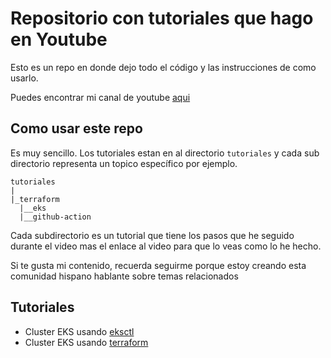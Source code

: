 # Repositorio con tutoriales que hago en Youtube

Esto es un repo en donde dejo todo el código y las instrucciones de como usarlo.

Puedes encontrar mi canal de youtube [aqui](https://www.youtube.com/@DaveOps)


## Como usar este repo

Es muy sencillo. Los tutoriales estan en al directorio ```tutoriales``` y cada sub directorio representa un topico específico por ejemplo.

```
tutoriales
|
|_terraform
  |__eks
  |__github-action
```
Cada subdirectorio es un tutorial que tiene los pasos que he seguido durante el video mas el enlace al video para que lo veas como lo he hecho.

Si te gusta mi contenido, recuerda seguirme porque estoy creando esta comunidad hispano hablante sobre temas relacionados 

## Tutoriales

- Cluster EKS usando [eksctl](tutoriales/kubernetes/eksctl/TUTORIAL.md)
- Cluster EKS usando [terraform](tutoriales/terraform/eks/TUTORIAL.md)
